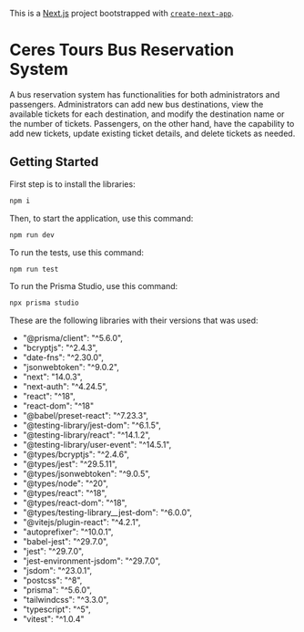 This is a [Next.js](https://nextjs.org/) project bootstrapped with [`create-next-app`](https://github.com/vercel/next.js/tree/canary/packages/create-next-app).

# Ceres Tours Bus Reservation System

A bus reservation system has functionalities for both administrators and passengers. Administrators can add new bus destinations, view the available tickets for each destination, and modify the destination name or the number of tickets. Passengers, on the other hand, have the capability to add new tickets, update existing ticket details, and delete tickets as needed.

## Getting Started

First step is to install the libraries:

```bash
npm i
```
Then, to start the application, use this command:

```bash
npm run dev
```

To run the tests, use this command:

```bash
npm run test
```

To run the Prisma Studio, use this command:

```bash
npx prisma studio
```

These are the following libraries with their versions that was used:
- "@prisma/client": "^5.6.0",
- "bcryptjs": "^2.4.3",
- "date-fns": "^2.30.0",
- "jsonwebtoken": "^9.0.2",
- "next": "14.0.3",
- "next-auth": "^4.24.5",
- "react": "^18",
- "react-dom": "^18"
- "@babel/preset-react": "^7.23.3",
- "@testing-library/jest-dom": "^6.1.5",
- "@testing-library/react": "^14.1.2",
- "@testing-library/user-event": "^14.5.1",
- "@types/bcryptjs": "^2.4.6",
- "@types/jest": "^29.5.11",
- "@types/jsonwebtoken": "^9.0.5",
- "@types/node": "^20",
- "@types/react": "^18",
- "@types/react-dom": "^18",
- "@types/testing-library__jest-dom": "^6.0.0",
- "@vitejs/plugin-react": "^4.2.1",
- "autoprefixer": "^10.0.1",
- "babel-jest": "^29.7.0",
- "jest": "^29.7.0",
- "jest-environment-jsdom": "^29.7.0",
- "jsdom": "^23.0.1",
- "postcss": "^8",
- "prisma": "^5.6.0",
- "tailwindcss": "^3.3.0",
- "typescript": "^5",
- "vitest": "^1.0.4"

